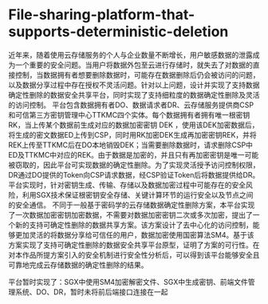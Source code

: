 # File-sharing-platform-that-supports-deterministic-deletion
  近年来，随着使用云存储服务的个人与企业数量不断增长，用户敏感数据的泄露成为一个重要的安全问题。当用户将数据外包至云进行存储时，就失去了对数据的直接控制，当数据拥有者想要删除数据时，可能存在数据删除后仍会被访问的问题，以及数据分享过程中存在授权不灵活问题。针对以上问题，设计并实现了支持数据确定性删除的数据安全共享平台，同时实现了支持细粒度的数据确定性删除及灵活的访问控制。
  平台包含数据拥有者DO、数据请求者DR、云存储服务提供商CSP和可信第三方密钥管理中心TTKMC四个实体。每个数据拥有者拥有唯一根密钥RK，当上传某个数据前生成对应的数据加密密钥 DEK ，使用该DEK加密数据后，将生成的密文数据ED上传到CSP，同时用RK加密DEK生成再加密密钥REK，并将REK上传至TTKMC后在DO本地销毁DEK；当需要删除数据时，请求删除CSP中ED及TTKMC中对应的REK。由于数据是加密的，并且只有再加密密钥是唯一可能被窃取的，因此平台可实现数据的确定性删除。为了实现灵活授予访问控制权限，DR通过DO提供的Token向CSP请求数据，经CSP验证Token后将数据提供给DR。平台实现时，针对密钥生成、传输、存储以及数据加密过程中可能存在的安全风险，利用SGX技术保证根密钥安全存储、关键计算环节的运行安全以及节点之间的安全通信。
  不同于一般基于密码学的云存储数据确定性删除方案，本平台实现了一次数据加密密钥加密数据，不需要对数据加密密钥二次或多次加密，提出了一个新的支持可确定性删除的数据共享方案。该方案设计了去中心化的访问控制，能够更加灵活的将数据分享给可信任的用户，数据加密使用国密算法SM4。基于该方案实现了支持可确定性删除的数据安全共享平台原型，证明了方案的可行性。在对本作品所提方案引入的安全机制进行安全性分析后，可以得到该平台能够安全且可靠地完成云存储数据的确定性删除的结果。

平台暂时实现了：SGX中使用SM4加密解密文件、SGX中生成密钥、前端文件管理系统、DO、DR，暂时未将前后端接口连接在一起
